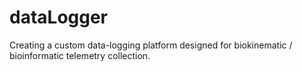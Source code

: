 # dataLogger
Creating a custom data-logging platform designed for biokinematic / bioinformatic telemetry collection.
